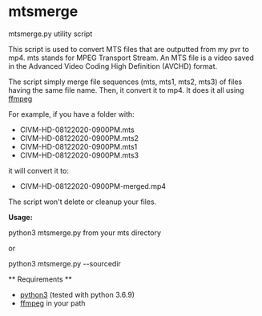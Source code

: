 # mtsmerge

mtsmerge.py utility script

This script is used to convert MTS files that are outputted from my pvr to mp4. mts stands for MPEG Transport Stream. An MTS file is a video saved in the Advanced Video Coding High Definition (AVCHD) format.

The script simply merge file sequences (mts, mts1, mts2, mts3) of files having the same file name. Then, it convert it to mp4. It does it all using [ffmpeg](https://ffmpeg.org/) 

For example, if you have a folder with:

* CIVM-HD-08122020-0900PM.mts   
* CIVM-HD-08122020-0900PM.mts2
* CIVM-HD-08122020-0900PM.mts1 
* CIVM-HD-08122020-0900PM.mts3

it will convert it to:
* CIVM-HD-08122020-0900PM-merged.mp4

The script won't delete or cleanup your files.

**Usage:**

python3 mtsmerge.py from your mts directory

or

python3 mtsmerge.py --sourcedir <media folder> 

** Requirements **
* [python3](https://www.python.org/) (tested with python 3.6.9)
* [ffmpeg](https://ffmpeg.org/) in your path




